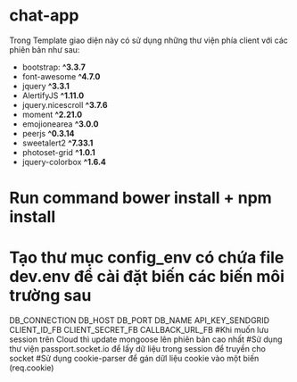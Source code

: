 # chat-app
Trong Template giao diện này có sử dụng những thư viện phía client với các phiên bản như sau:
- bootstrap: **^3.3.7**
- font-awesome **^4.7.0**
- jquery **^3.3.1**
- AlertifyJS **^1.11.0**
- jquery.nicescroll **^3.7.6**
- moment **^2.21.0**
- emojionearea **^3.0.0**
- peerjs **^0.3.14**
- sweetalert2 **^7.33.1**
- photoset-grid **^1.0.1**
- jquery-colorbox **^1.6.4**

# Run command  bower install +  npm install 
# Tạo thư mục config_env có chứa file dev.env để cài đặt biến các biến môi trường sau
DB_CONNECTION
DB_HOST
DB_PORT
DB_NAME
API_KEY_SENDGRID
CLIENT_ID_FB
CLIENT_SECRET_FB
CALLBACK_URL_FB
#Khi muốn lưu session trên Cloud thì update mongoose lên phiên bản cao nhất
#Sử dụng thư viện passport.socket.io để lấy dữ liệu trong session để truyền cho socket
#Sử dụng cookie-parser để gán dữl liệu cookie vào một biến (req.cookie)
